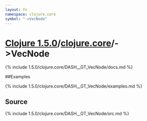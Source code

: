 ```yaml
---
layout: fn
namespace: clojure.core
symbol: "->VecNode"
---
```


# [Clojure 1.5.0](../../)/[clojure.core](../)/->VecNode

{% include 1.5.0/clojure.core/DASH__GT_VecNode/docs.md %}

##Examples

{% include 1.5.0/clojure.core/DASH__GT_VecNode/examples.md %}
## Source
{% include 1.5.0/clojure.core/DASH__GT_VecNode/src.md %}

